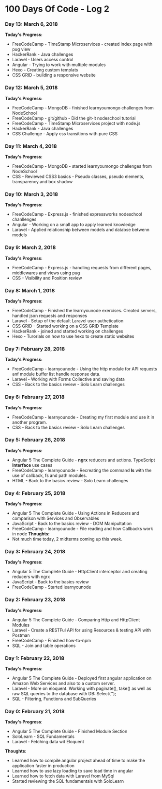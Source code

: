 # 100 Days Of Code - Log 2

### Day 13: March 6, 2018

**Today's Progress:**
* FreeCodeCamp - TimeStamp Microservices - created index page with pug view
* HackerRank - Java challenges
* Laravel - Users access control
* Angular - Trying to work with multiple modules
* Hexo - Creating custom templats
* CSS GRID - building a responsive website

### Day 12: March 5, 2018

**Today's Progress:**
* FreeCodeCamp - MongoDB - finished learnyoumongo challenges from NodeSchool
* FreeCodeCamp - git/github - Did the git-it nodeschool tutorial
* FreeCodeCamp - TimeStamp Microservices project with node.js
* HackerRank - Java challenges
* CSS Challenge - Apply css transitions with pure CSS

### Day 11: March 4, 2018

**Today's Progress:**
* FreeCodeCamp - MongoDB - started learnyoumongo challenges from NodeSchool
* CSS - Reviewed CSS3 basics - Pseudo classes, pseudo elements, transparency and box shadow

### Day 10: March 3, 2018

**Today's Progress:**
* FreeCodeCamp - Express.js - finished expressworks nodeschool chanllenges
* Angular - Working on a small app to apply learned knowledge
* Laravel - Applied relationship between models and databse betwenn models

### Day 9: March 2, 2018

**Today's Progress:**
* FreeCodeCamp - Express.js - handling requests from different pages, middlewares and views using pug
* CSS - Visibility and Position review

### Day 8: March 1, 2018

**Today's Progress:**
* FreeCodeCamp - Finished the learnyounode exercises. Created servers, handled json requests and responses
* Laravel - Setup of the default Laravel user authetication
* CSS GRID - Started working on a CSS GRID Template
* HackerRank - joined and started working on challenges
* Hexo - Turorials on how to use hexo to create static websites

### Day 7: February 28, 2018

**Today's Progress:**
* FreeCodeCamp - learnyounode - Using the http module for API requests anf module buffer list handle response data.
* Laravel - Working with Forms Collective and saving data
* CSS - Back to the basics review - Solo Learn challenges

### Day 6: February 27, 2018

**Today's Progress:**
* FreeCodeCamp - learnyounode - Creating my first module and use it in another program.
* CSS - Back to the basics review - Solo Learn challenges

### Day 5: February 26, 2018

**Today's Progress:**
* Angular 5 The Complete Guide - **ngrx** reducers and actions. TypeScript **Interface** use cases
* FreeCodeCamp - learnyounode - Recreating the command **ls** with the use of callback, fs and path modules.
* HTML - Back to the basics review - Solo Learn challenges

### Day 4: February 25, 2018

**Today's Progress:**
* Angular 5 The Complete Guide - Using Actions in Reducers and comparison with Services and Observables
* JavaScript - Back to the basics review - DOM Manipultation
* FreeCodeCamp - learnyounode - File reading and how Callbacks work in node
**Thoughts:**
* Not much time today, 2 midterms coming up this week.

### Day 3: February 24, 2018

**Today's Progress:**
* Angular 5 The Complete Guide - HttpClient interceptor and creating reducers with ngrx
* JavaScript - Back to the basics review
* FreeCodeCamp - Started learnyounode
### Day 2: February 23, 2018

**Today's Progress:**
* Angular 5 The Complete Guide - Comparing Http and HttpClient Modules
* Laravel - Create a RESTFul API for using Resources & testing API with Postman
* FreeCodeCamp - Finished how-to-npm
* SQL - Join and table operations

### Day 1: February 22, 2018

**Today's Progress:**
* Angular 5 The Complete Guide - Deployed first angular application on Amazon Web Services and also to a custom server.
* Laravel - More on eloquent. Working with paginate(), take() as well as raw SQL queries to the database with DB::Select('');
* SQL - Filtering, Functions and SubQueries

### Day 0: February 21, 2018

**Today's Progress**: 
* Angular 5 The Complete Guide - Finished Module Section
* SoloLearn - SQL Fundamentals
* Laravel - Fetching data wit Eloquent

**Thoughts:** 
* Learned how to compile angular project ahead of time to make the application faster in production
* Learned how to use lazy loading to save load time in angular
* Learned how to fetch data with Laravel from MySql
* Started reviewing the SQL fundamentals with SoloLearn

